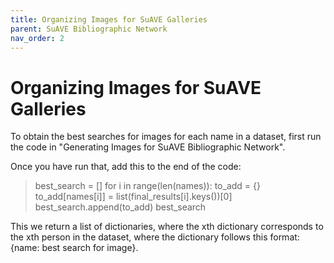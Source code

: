 ```yaml
---
title: Organizing Images for SuAVE Galleries
parent: SuAVE Bibliographic Network
nav_order: 2
---
```


# Organizing Images for SuAVE Galleries
To obtain the best searches for images for each name in a dataset, first run the code in "Generating Images for SuAVE Bibliographic Network".

Once you have run that, add this to the end of the code:

> best_search = []
> for i in range(len(names)):
>     to_add = {}
>     to_add[names[i]] = list(final_results[i].keys())[0]
>     best_search.append(to_add)
> best_search

This we return a list of dictionaries, where the xth dictionary corresponds to the xth person in the dataset, where the dictionary follows this format: {name: best search for image}.